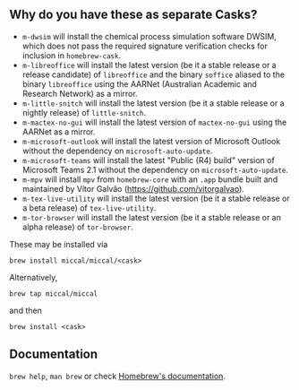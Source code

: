 ## Why do you have these as separate Casks?

* `m-dwsim` will install the chemical process simulation software DWSIM, which does not pass the required signature verification checks for inclusion in `homebrew-cask`.
* `m-libreoffice` will install the latest version (be it a stable release or a release candidate) of `libreoffice` and the binary `soffice` aliased to the binary `libreoffice` using the AARNet (Australian Academic and Research Network) as a mirror.
* `m-little-snitch` will install the latest version (be it a stable release or a nightly release) of `little-snitch`.
* `m-mactex-no-gui` will install the latest version of `mactex-no-gui` using the AARNet as a mirror.
* `m-microsoft-outlook` will install the latest version of Microsoft Outlook without the dependency on `microsoft-auto-update`.
* `m-microsoft-teams` will install the latest "Public (R4) build" version of Microsoft Teams 2.1 without the dependency on `microsoft-auto-update`.
* `m-mpv` will install `mpv` from `homebrew-core` with an `.app` bundle built and maintained by Vítor Galvão (https://github.com/vitorgalvao).
* `m-tex-live-utility` will install the latest version (be it a stable release or a beta release) of `tex-live-utility`.
* `m-tor-browser` will install the latest version (be it a stable release or an alpha release) of `tor-browser`.

These may be installed via

`brew install miccal/miccal/<cask>`

Alternatively,

`brew tap miccal/miccal`

and then

`brew install <cask>`

## Documentation

`brew help`, `man brew` or check [Homebrew's documentation](https://docs.brew.sh).
